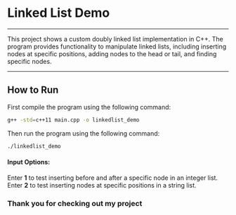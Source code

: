 # Linked List Demo
___
This project shows a custom doubly linked list implementation in C++.
The program provides functionality to manipulate linked lists, 
including inserting nodes at specific positions, adding nodes to the head or tail,
and finding specific nodes.

___

## How to Run
 First compile the program using the following command:
```bash
g++ -std=c++11 main.cpp -o linkedlist_demo
```
Then run the program using the following command:
```bash
./linkedlist_demo
```

#### Input Options:
Enter **1** to test inserting before and after a specific node in an integer list.
Enter **2** to test inserting nodes at specific positions in a string list.

### Thank you for checking out my project